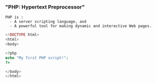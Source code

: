 ### "PHP: Hypertext Preprocessor"
```
PHP is :
  - A server scripting language, and 
  - A powerful tool for making dynamic and interactive Web pages.
```
```php
<!DOCTYPE html>
<html>
<body>

<?php
echo "My first PHP script!";
?>

</body>
</html>
```
